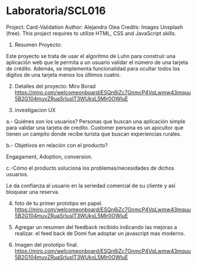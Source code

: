 # Laboratoria/SCL016
Project: Card-Validation 
Author: Alejandra Olea 
Credits: Images Unsplash (free).
This project requires to utilize HTML, CSS and JavaScript skills. 

1. Resumen Proyecto:

Este proyecto se trata de usar el algoritmo de Luhn para construir una aplicación web que le permita a un usuario validar el número de una tarjeta de crédito.  Además, se implementa funcionalidad para ocultar todos los dígitos de una tarjeta menos los últimos cuatro.

2. Detalles del proyecto:
Miro Borad
https://miro.com/welcomeonboard/ESQn6iZc7GnmcP4VqLwmw43mquu5B2G104muvZRuaSrIusIT3WUkxL5Mlr0OWIuE


3. investigacion UX

a.- Quiénes son los usuarios?
Personas que buscan una aplicación simple para validar una tarjeta de credito. Customer persona es un apicultor que tienen un campito donde recibe turista que buscan experiencias rurales.

b.- Objetivos en relación con el producto?

Engagament, Adoption, conversion.

c.-Cómo el producto soluciona los problemas/necesidades de dichos usuarios.

Le da confianza al usuario en la seriedad comercial de su cliente y así bloquear una reserva. 

4. foto de tu primer prototipo en papel.
https://miro.com/welcomeonboard/ESQn6iZc7GnmcP4VqLwmw43mquu5B2G104muvZRuaSrIusIT3WUkxL5Mlr0OWIuE


5. Agregar un resumen del feedback recibido indicando las mejoras a realizar.
el feed back de Domi fue adoptar un javascript mas  moderno.

6. Imagen del prototipo final.
https://miro.com/welcomeonboard/ESQn6iZc7GnmcP4VqLwmw43mquu5B2G104muvZRuaSrIusIT3WUkxL5Mlr0OWIuE











         
    